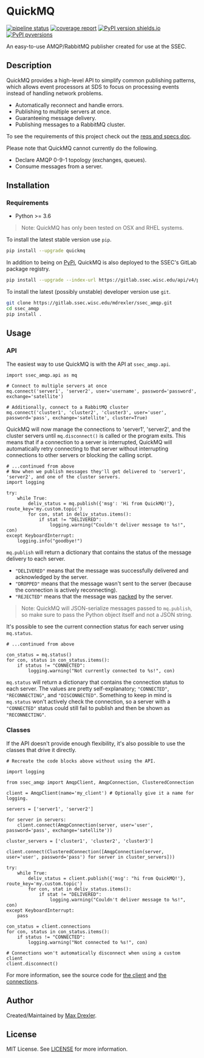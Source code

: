 # QuickMQ

[![pipeline status](https://gitlab.ssec.wisc.edu/mdrexler/ssec_amqp/badges/main/pipeline.svg)](https://gitlab.ssec.wisc.edu/mdrexler/ssec_amqp/-/commits/main) [![coverage report](https://gitlab.ssec.wisc.edu/mdrexler/ssec_amqp/badges/main/coverage.svg)](https://gitlab.ssec.wisc.edu/mdrexler/ssec_amqp/-/commits/main) [![PyPI version shields.io](https://img.shields.io/pypi/v/quickmq.svg)](https://pypi.python.org/pypi/quickmq/)
[![PyPI pyversions](https://img.shields.io/pypi/pyversions/quickmq.svg)](https://pypi.python.org/pypi/quickmq/)

An easy-to-use AMQP/RabbitMQ publisher created for use at the SSEC.

## Description

QuickMQ provides a high-level API to simplify common publishing patterns, which allows event processors at SDS to focus on processing events instead of handling network problems.

- Automatically reconnect and handle errors.
- Publishing to multiple servers at once.
- Guaranteeing message delivery.
- Publishing messages to a RabbitMQ cluster.

To see the requirements of this project check out the [reqs and specs doc](/docs/reqs-and-specs.md).

Please note that QuickMQ cannot currently do the following.

- Declare AMQP 0-9-1 topology (exchanges, queues).
- Consume messages from a server.

## Installation

### Requirements

- Python >= 3.6

> Note: QuickMQ has only been tested on OSX and RHEL systems.

To install the latest stable version use `pip`.

```bash
pip install --upgrade quickmq
```

In addition to being on [PyPi](https://pypi.org/project/quickmq/), QuickMQ is also deployed to the SSEC's GitLab package registry.

```bash
pip install --upgrade --index-url https://gitlab.ssec.wisc.edu/api/v4/projects/2625/packages/pypi/simple quickmq
```

To install the latest (possibly unstable) developer version use `git`.

```bash
git clone https://gitlab.ssec.wisc.edu/mdrexler/ssec_amqp.git
cd ssec_amqp
pip install .
```

## Usage

### API

The easiest way to use QuickMQ is with the API at `ssec_amqp.api`.

```python3
import ssec_amqp.api as mq

# Connect to multiple servers at once
mq.connect('server1', 'server2', user='username', password='password', exchange='satellite')

# Additionally, connect to a RabbitMQ cluster
mq.connect('cluster1', 'cluster2', 'cluster3', user='user', password='pass', exchange='satellite', cluster=True)
```

QuickMQ will now manage the connections to 'server1', 'server2', and the cluster servers until `mq.disconnect()` is called or the program exits. This means that if a connection to a server is interrupted, QuickMQ will automatically retry connecting to that server without interrupting connections to other servers or blocking the calling script.

```python3
# ...continued from above
# Now when we publish messages they'll get delivered to 'server1', 'server2', and one of the cluster servers.
import logging

try:
    while True:
        deliv_status = mq.publish({'msg': 'Hi from QuickMQ!'}, route_key='my.custom.topic')
        for con, stat in deliv_status.items():
            if stat != "DELIVERED":
                logging.warning("Couldn't deliver message to %s!", con)
except KeyboardInterrupt:
    logging.info("goodbye!")
```

`mq.publish` will return a dictionary that contains the status of the message delivery to each server.

- `"DELIVERED"` means that the message was successfully delivered and acknowledged by the server.
- `"DROPPED"` means that the message wasn't sent to the server (because the connection is actively reconnecting).
- `"REJECTED"` means that the message was [nacked](https://www.rabbitmq.com/docs/confirms#server-sent-nacks) by the server.

> Note: QuickMQ will JSON-serialize messages passed to `mq.publish`, so make sure to pass the Python object itself and not a JSON string.

It's possible to see the current connection status for each server using `mq.status`.

```python3
# ...continued from above

con_status = mq.status()
for con, status in con_status.items():
    if status != "CONNECTED":
        logging.warning("Not currently connected to %s!", con)
```

`mq.status` will return a dictionary that contains the connection status to each server. The values are pretty self-explanatory; `"CONNECTED"`, `"RECONNECTING"`, and `"DISCONNECTED"`. Something to keep in mind is `mq.status` won't actively check the connection, so a server with a `"CONNECTED"` status could still fail to publish and then be shown as `"RECONNECTING"`.

### Classes

If the API doesn't provide enough flexibility, it's also possible to use the classes that drive it directly.

```python3
# Recreate the code blocks above without using the API.

import logging

from ssec_amqp import AmqpClient, AmqpConnection, ClusteredConnection

client = AmqpClient(name='my_client') # Optionally give it a name for logging.

servers = ['server1', 'server2']

for server in servers:
    client.connect(AmqpConnection(server, user='user', password='pass', exchange='satellite'))

cluster_servers = ['cluster1', 'cluster2', 'cluster3']

client.connect(ClusteredConnection([AmqpConnection(server, user='user', password='pass') for server in cluster_servers]))

try:
    while True:
        deliv_status = client.publish({'msg': "hi from QuickMQ!'}, route_key='my.custom.topic')
        for con, stat in deliv_status.items():
            if stat != "DELIVERED":
                logging.warning("Couldn't deliver message to %s!", con)
except KeyboardInterrupt:
    pass

con_status = client.connections
for con, status in con_status.items():
    if status != "CONNECTED":
        logging.warning("Not connected to %s!", con)

# Connections won't automatically disconnect when using a custom client
client.disconnect()
```

For more information, see the source code for [the client](/src/ssec_amqp/client.py) and [the connections](/src/ssec_amqp/amqp.py).

## Author

Created/Maintained by [Max Drexler](mailto:mndrexler@wisc.edu).

## License

MIT License. See [LICENSE](/LICENSE) for more information.

